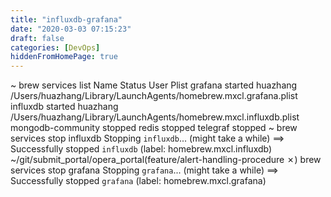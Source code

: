 ```yaml
---
title: "influxdb-grafana"
date: "2020-03-03 07:15:23"
draft: false
categories: [DevOps]
hiddenFromHomePage: true
---
```

~ brew services list
Name              Status  User     Plist
grafana           started huazhang /Users/huazhang/Library/LaunchAgents/homebrew.mxcl.grafana.plist
influxdb          started huazhang /Users/huazhang/Library/LaunchAgents/homebrew.mxcl.influxdb.plist
mongodb-community stopped
redis             stopped
telegraf          stopped
~ brew services stop influxdb
Stopping `influxdb`... (might take a while)
==> Successfully stopped `influxdb` (label: homebrew.mxcl.influxdb)
~/git/submit_portal/opera_portal(feature/alert-handling-procedure ✗) brew services stop grafana
Stopping `grafana`... (might take a while)
==> Successfully stopped `grafana` (label: homebrew.mxcl.grafana)

